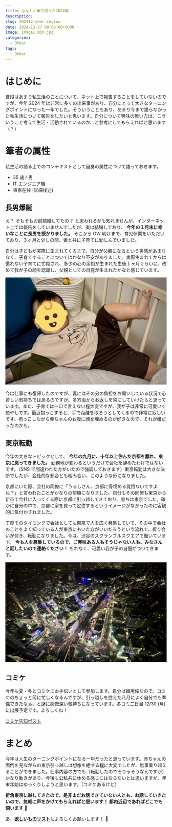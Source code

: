 ```yaml
---
title: なんとか乗り切った2024年
description:
slug: 202412-year-review
date: 2024-12-27 00:00:00+0000
image: image1.min.jpg
categories:
  - Other
tags:
  - Other
---
```


# はじめに

普段はあまり私生活のことについて、ネット上で報告することをしていないのですが、今年 2024 年は非常に多くの出来事があり、自分にとって大きなターニングポイントになった一年でした。そういうこともあり、あまり今まで語らなかった私生活について報告をしたいと思います。自分について興味の無い方は、こういうこと考えて生活・活動されているのか、と参考にしてもらえればと思います（？）

# 筆者の属性

私生活の語る上でのコンテキストとして自身の属性について語っておきます。

- 35 歳 / 男
- IT エンジニア職
- 東京在住 (詳細後述)

## 長男爆誕

え？ そもそもお前結婚してたの？ と思われるかも知れませんが、インターネット上では報告をしていませんでしたが、実は結婚しており、 **今年の１月末に幸いなことに長男を授かりました。** そこから GW 明けまで、育児休業をいただいており、３ヶ月と少しの間、妻と共に子育てに勤しんでいました。

自分は子どもが実際に生まれてくるまで、自分が父親になるという実感があまりなく、子育てすることについてはかなり不安がありました。実際生まれてからは慣れない子育てに忙殺され、多少の心の余裕が生まれた生後１ヶ月ぐらいに、改めて我が子の顔を認識し、父親としての自覚が生まれたかなと感じています。

![ベビーベッドでポーズを取る我が子](image2.min.jpg)

今は仕事にも復帰したのですが、妻にはその分の負担をお願いしている状況で心苦しい気持ちではあるのですが、多方面からお返しを常にしていけたらと思っています。また、子育ては一口で言えない程大変ですが、我が子は非常に可愛いく癒やしです。最近抱っこすると、手で距離を取ろうとしてくるので非常に寂しいです。抱っこしながら赤ちゃんのお腹に顔を埋めるのが好きなので、それが嫌だったのかも。

## 東京転勤

今年の大きなトピックとして、 **今年の九月に、十年以上住んだ京都を離れ、東京に戻ってきました。** 勤務地が変わるというだけで会社を辞めたわけではないです。（SNS で間違われた方がいたので強調しておきます）東京転勤は大きな決断でしたが、会社的な都合とも噛み合い、このような形になりました。

京都にいた際、会社の同僚に「うるしさん、京都に骨埋める覚悟ないですよね？」と言われたことがかなりの契機になりました。自分もその同僚も東京から新卒で会社に入ってくる際に京都に引っ越してきており、育ちは東京でした。確かに自分の中で、京都に家を買って定住するというイメージがなかったのに客観的に気付かされました。

丁度そのタイミングで会社としても東京で人を広く募集していて、その中で会社のことをよく知っている人が東京にもいた方がいいだろうという流れで、折り合いが付き、転勤になりました。今は、渋谷のスクランブルスクエアで働いています。 **今も人を募集しているので、ご興味ある人もそうじゃない人も、みなさんと話したいので連絡ください！** もれなく、可愛い我が子の自慢がついてきます。

![渋谷スクランブルスクエアから眺める渋谷の町並み](image3.min.jpg)

## コミケ

今年も夏・冬とコミケにお手伝いとして参加します。自分は雑用係なので、コミケのちょっと前に忙しくなるんですが、引っ越しを控えた八月によく自分でも準備できたなぁ、と謎に感慨深い気持ちになっています。冬コミ二日目 12/30 (月) に出展予定です。よろしくね！

[コミケ告知ポスト](https://x.com/MTBFactoryDTM/status/1872533251841216871)

# まとめ

今年は人生のターニングポイントになる一年だったと思っています。赤ちゃんの面倒を見ながらの東京引っ越しは想像を絶する程に大変でしたが、無事乗り越えることができました。仕事内容の方でも（転勤したのでそりゃそうなんですが）かなり動きがあり、今後も公私共に休める感じにはならないとは思いますが、年末年始はゆっくりしようと思います。（コミケあるけど）

**折角東京に越してきたので、是非まだお話できていない人とも、お話していきたいので、気軽に声をかけてもらえればと思います！ 都内近辺であればどこでも伺います 🙌**

あ、[**欲しいものリスト**](https://www.amazon.jp/hz/wishlist/ls/1NRF61BWXHJQ9?ref_=wl_share)もよろしくお願いします！ 🫡
